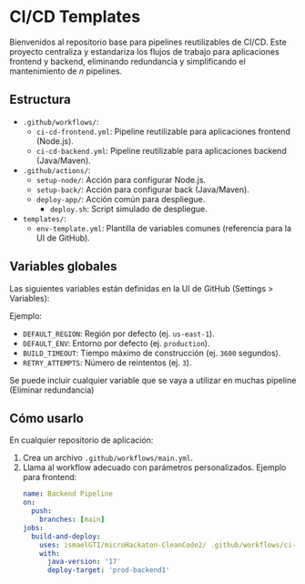 # CI/CD Templates

Bienvenidos al repositorio base para pipelines reutilizables de CI/CD. Este proyecto centraliza y estandariza los flujos de trabajo para aplicaciones frontend y backend, eliminando redundancia y simplificando el mantenimiento de *n* pipelines.

## Estructura
- `.github/workflows/`:
  - `ci-cd-frontend.yml`: Pipeline reutilizable para aplicaciones frontend (Node.js).
  - `ci-cd-backend.yml`: Pipeline reutilizable para aplicaciones backend (Java/Maven).
- `.github/actions/`:
  - `setup-node/`: Acción para configurar Node.js.
  - `setup-back/`: Acción para configurar back (Java/Maven).
  - `deploy-app/`: Acción común para despliegue.
    - `deploy.sh`: Script simulado de despliegue. 
- `templates/`:
  - `env-template.yml`: Plantilla de variables comunes (referencia para la UI de GitHub).


## Variables globales
Las siguientes variables están definidas en la UI de GitHub (Settings > Variables):

Ejemplo:
- `DEFAULT_REGION`: Región por defecto (ej. `us-east-1`).
- `DEFAULT_ENV`: Entorno por defecto (ej. `production`).
- `BUILD_TIMEOUT`: Tiempo máximo de construcción (ej. `3600` segundos).
- `RETRY_ATTEMPTS`: Número de reintentos (ej. `3`).

Se puede incluir cualquier variable que se vaya a utilizar en muchas pipeline (Eliminar redundancia)

## Cómo usarlo
En cualquier repositorio de aplicación:
1. Crea un archivo `.github/workflows/main.yml`.
2. Llama al workflow adecuado con parámetros personalizados. Ejemplo para frontend:
   ```yaml
   name: Backend Pipeline
   on:
     push:
       branches: [main]
   jobs:
     build-and-deploy:
       uses: ismaelGTI/microHackaton-CleanCode2/ .github/workflows/ci-cd-backend.yml@main
       with:
         java-version: '17'
         deploy-target: 'prod-backend1'
